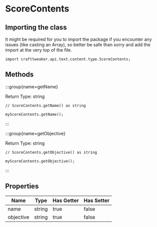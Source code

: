 # ScoreContents

## Importing the class

It might be required for you to import the package if you encounter any issues (like casting an Array), so better be safe than sorry and add the import at the very top of the file.
```zenscript
import crafttweaker.api.text.content.type.ScoreContents;
```


## Methods

:::group{name=getName}

Return Type: string

```zenscript
// ScoreContents.getName() as string

myScoreContents.getName();
```

:::

:::group{name=getObjective}

Return Type: string

```zenscript
// ScoreContents.getObjective() as string

myScoreContents.getObjective();
```

:::


## Properties

|   Name    |  Type  | Has Getter | Has Setter |
|-----------|--------|------------|------------|
| name      | string | true       | false      |
| objective | string | true       | false      |

